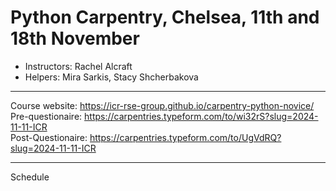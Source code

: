 # Python Carpentry, Chelsea, 11th and 18th November

- Instructors: Rachel Alcraft
- Helpers: Mira Sarkis, Stacy Shcherbakova

---  

Course website: https://icr-rse-group.github.io/carpentry-python-novice/  
Pre-questionaire: https://carpentries.typeform.com/to/wi32rS?slug=2024-11-11-ICR  
Post-Questionaire: https://carpentries.typeform.com/to/UgVdRQ?slug=2024-11-11-ICR  

---  

Schedule

